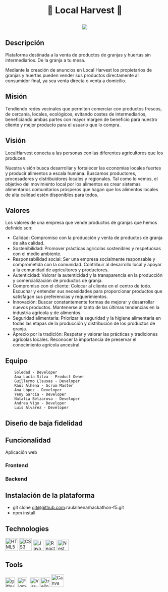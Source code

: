 # <p align="center"> :carrot: Local Harvest :tomato:

  <p align="center">
   <img src="https://img.shields.io/badge/STATUS-EN%20DESAROLLO-green">
   </p>
</p>

## Descripción
Plataforma destinada a la venta de productos de granjas y huertas sin intermediarios. De la granja a tu mesa.

Mediante la creación de anuncios en Local Harvest los propietarios de granjas y huertas pueden vender sus productos directamente al consumidor final, ya sea venta directa o venta a domicilio.

## Misión 

Tendiendo redes vecinales que permiten comerciar con productos frescos, de cercanía, locales, ecológicos, evitando costes de intermediarios, beneficiando ambas partes con mayor margen de beneficio para nuestro cliente y mejor producto para el usuario que lo compra.

## Visión
LocalHarvest conecta a las personas con las diferentes agricultores que los producen.

Nuestra visión busca desarrollar y fortalecer las economías locales fuertes y producir alimentos a escala humana. Buscamos productores, procesadores y distribuidores locales y regionales. Tal como lo vemos, el objetivo del movimiento local por los alimentos es crear sistemas alimentarios comunitarios prósperos que hagan que los alimentos locales de alta calidad estén disponibles para todos.

## Valores 

Los valores de una empresa que vende productos de granjas que hemos definido son:

- Calidad: Compromiso con la producción y venta de productos de granja de alta calidad.
- Sostenibilidad: Promover prácticas agrícolas sostenibles y respetuosas con el medio ambiente.
- Responsabilidad social: Ser una empresa socialmente responsable y comprometida con la comunidad. Contribuir al desarrollo local y apoyar a la comunidad de agricultores y productores.
- Autenticidad: Valorar la autenticidad y la transparencia en la producción y comercialización de productos de granja.
- Compromiso con el cliente: Colocar al cliente en el centro de todo. Escuchar y entender sus necesidades para proporcionar productos que satisfagan sus preferencias y requerimientos.
- Innovación: Buscar constantemente formas de mejorar y desarrollar nuevos productos. Mantenerse al tanto de las últimas tendencias en la industria agrícola y de alimentos.
- Seguridad alimentaria: Priorizar la seguridad y la higiene alimentaria en todas las etapas de la producción y distribución de los productos de granja.
- Aprecio por la tradición: Respetar y valorar las prácticas y tradiciones agrícolas locales. Reconocer la importancia de preservar el conocimiento agrícola ancestral.

## Equipo

        Soledad - Developer
        Ana Lucía Silva - Product Owner
        Guillermo Llausas - Developer
        Raúl Alhena - Scrum Master
        Ana López - Developer
        Yeny García - Developer
        Natalia Belzarova - Developer
        Andrea Vigo - Developer
        Luis Alvarez - Developer
## Diseño de baja fidelidad


## Funcionalidad

Aplicación web

### Frontend
### Backend



## Instalación de la plataforma

- git clone git@github.com:raulalhena/hackathon-f5.git
- npm install


## Technologies

<div align="">
<img src="https://profilinator.rishav.dev/skills-assets/html5-original-wordmark.svg" alt="HTML5" height="40" />
<img src="https://profilinator.rishav.dev/skills-assets/css3-original-wordmark.svg" alt="CSS3" height="40" />
<img src="https://profilinator.rishav.dev/skills-assets/javascript-original.svg" alt="JavaScript" height="35" />
<img src="https://profilinator.rishav.dev/skills-assets/react-original-wordmark.svg" alt="React" height="35" />
<img src="https://d33wubrfki0l68.cloudfront.net/e937e774cbbe23635999615ad5d7732decad182a/26072/logo-small.ede75a6b.svg" alt="Nest" height="35" </div>


## Tools

<div align="">
<img src="https://cdn-icons-png.flaticon.com/512/25/25231.png" alt="github" width="30" heigth="30"/>
<img style="margin: 5px" src="https://profilinator.rishav.dev/skills-assets/figma-icon.svg" alt="Figma" height="30" />
<img src="https://upload.wikimedia.org/wikipedia/commons/thumb/9/9a/Visual_Studio_Code_1.35_icon.svg/512px-Visual_Studio_Code_1.35_icon.svg.png" alt="VisualStudioCode" height="30" />
<img src="https://w7.pngwing.com/pngs/115/721/png-transparent-trello-social-icons-icon.png" alt="trello" width="30" heigth="30"/>
 <img src="https://1000marcas.net/wp-content/uploads/2020/01/logo-Canva.png" alt="Canva" width="40" heigth="40"/>



